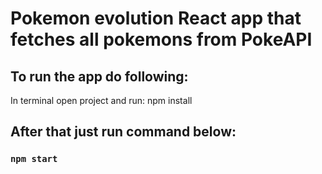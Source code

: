 # Pokemon evolution React app that fetches all pokemons from PokeAPI



## To run the app do following:

In terminal open project and run: npm install

## After that just run command below:

### `npm start`


